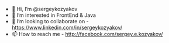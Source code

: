- 👋 Hi, I’m @sergeykozyakov
- 👀 I’m interested in FrontEnd & Java
- 💞️ I’m looking to collaborate on - https://www.linkedin.com/in/sergeykozyakov/
- 📫 How to reach me - http://facebook.com/sergey.e.kozyakov/
